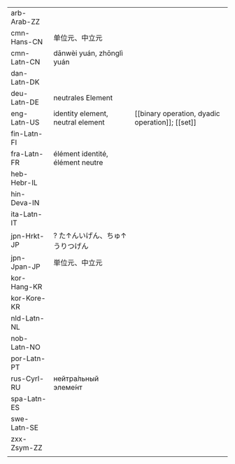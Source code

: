 | | | |
|-|-|-|
| arb-Arab-ZZ |  |  |
| cmn-Hans-CN | 单位元、中立元 |  |
| cmn-Latn-CN | dānwèi yuán, zhōnglì yuán |  |
| dan-Latn-DK |  |  |
| deu-Latn-DE | neutrales Element |  |
| eng-Latn-US | identity element, neutral element | [[binary operation, dyadic operation]]; [[set]] |
| fin-Latn-FI |  |  |
| fra-Latn-FR | élément identité, élément neutre |  |
| heb-Hebr-IL |  |  |
| hin-Deva-IN |  |  |
| ita-Latn-IT |  |  |
| jpn-Hrkt-JP | ? た↑んいげん、ちゅ↑うりつげん |  |
| jpn-Jpan-JP | 単位元、中立元 |  |
| kor-Hang-KR |  |  |
| kor-Kore-KR |  |  |
| nld-Latn-NL |  |  |
| nob-Latn-NO |  |  |
| por-Latn-PT |  |  |
| rus-Cyrl-RU | нейтра́льный элеме́нт |  |
| spa-Latn-ES |  |  |
| swe-Latn-SE |  |  |
| zxx-Zsym-ZZ |  |  |
|  |  |  |
